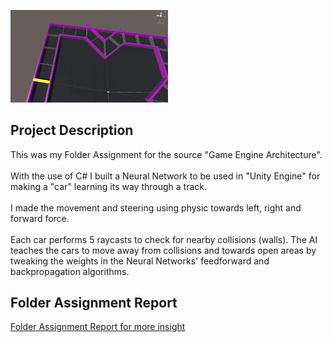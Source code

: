 <img src="https://github.com/Bsktrrl/Bsktrrl.github.io/blob/main/images/AICar/AICar.gif" width="50%"/><br>

## Project Description
This was my Folder Assignment for the source "Game Engine Architecture".
<br>
<br>
With the use of C# I built a Neural Network to be used in "Unity Engine" for making a "car" learning its way through a track.
<br>
<br>
I made the movement and steering using physic towards left, right and forward force.
<br>
<br>
Each car performs 5 raycasts to check for nearby collisions (walls).
The AI teaches the cars to move away from collisions and towards open areas by tweaking the weights in the Neural Networks' feedforward and backpropagation algorithms.

## Folder Assignment Report
<a href="https://github.com/Bsktrrl/Bsktrrl.github.io/blob/main/Attachments/Spillmotorarkitektur_Raport.pdf" class="special">Folder Assignment Report for more insight</a>
